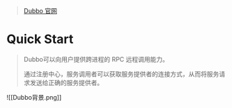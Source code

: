 > [Dubbo 官网](https://cn.dubbo.apache.org/zh-cn/overview/mannual/java-sdk/quick-start/brief/)

# Quick Start
> Dubbo可以向用户提供跨进程的 RPC 远程调用能力。
> 
> 通过注册中心，服务调用者可以获取服务提供者的连接方式，从而将服务请求发送给正确的服务提供者。

![[Dubbo背景.png]]



